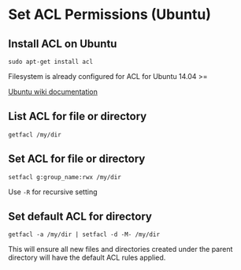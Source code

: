 # Set ACL Permissions (Ubuntu)

## Install ACL on Ubuntu

`sudo apt-get install acl`

Filesystem is already configured for ACL for Ubuntu 14.04 >=

[Ubuntu wiki documentation](https://help.ubuntu.com/community/FilePermissionsACLs)

## List ACL for file or directory

`getfacl /my/dir`

## Set ACL for file or directory

`setfacl g:group_name:rwx /my/dir`

Use `-R` for recursive setting

## Set default ACL for directory

`getfacl -a /my/dir | setfacl -d -M- /my/dir`

This will ensure all new files and directories created under the parent directory will have the default ACL rules applied.
